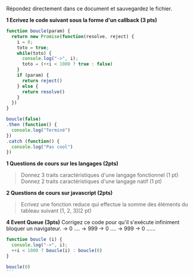 Répondez directement dans ce document et sauvegardez le fichier.

**1 Ecrivez le code suivant sous la forme d'un callback (3 pts)**
```javascript
function boucle(param) {
  return new Promise(function(resolve, reject) {
    i = 0;
    toto = true;
    while(toto) {
      console.log("->", i);
      toto = (++i < 1000 ? true : false)
    }
    if (param) {
      return reject()
    } else {
      return resolve()
    }
  })
}

boucle(false)
.then (function() {
  console.log("Terminé")
})
.catch (function() {
  console.log("Pas cool")
})
```

**1 Questions de cours sur les langages (2pts)**
> Donnez 3 traits caractéristiques d'une langage fonctionnel (1 pt)
> Donnez 2 traits caractéristiques d'une langage natif (1 pt)

**2 Questions de cours sur javascript (2pts)**
> Ecrivez une fonction reduce qui effectue la somme des éléments du tableau suivant [1, 2, 3](2 pt)

**4 Event Queue (3pts)**
Corrigez ce code pour qu'il s'exécute infiniment bloquer un navigateur.
-> 0 .... -> 999 -> 0 .... -> 999 -> 0 ......

````javascript
function boucle (i) {
  console.log("->", i);
  ++i < 1000 ? boucle(i) : boucle(0)
}

boucle(0)
```
